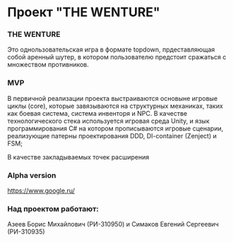 # Проект "THE WENTURE"

### THE WENTURE 
Это однользовательская игра в формате topdown, прдеставляющая собой аренный шутер, в котором пользователю предстоит сражаться с множеством противников.


### MVP
В первичной реализации проекта выстраиваются основыне игровые циклы (core), которые завязываются на структурных механиках, таких как боевая система, система инвенторя и NPC. В качестве технологического стека используется игровая среда Unity, и язык программирования C# на котором прописываются игровые сценарии, реализующие патерны проектирования DDD, DI-container (Zenject) и FSM;

В качестве закладываемых точек расширения 

### Alpha version 
https://www.google.ru/
### Над проектом работают: 
Азеев Борис Михайлович (РИ-310950) и Симаков Евгений Сергеевич (РИ-310935)
